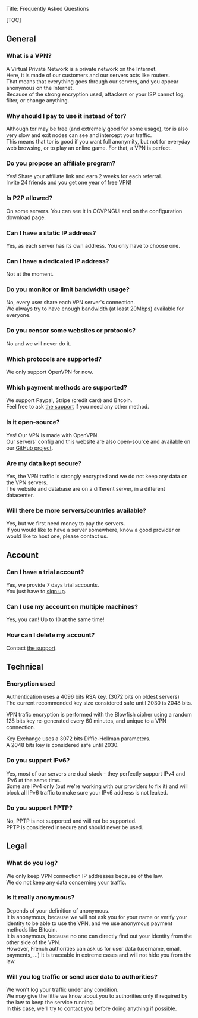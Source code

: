 Title:  Frequently Asked Questions

[TOC]

General
-------

### What is a VPN?
A Virtual Private Network is a private network on the Internet.  
Here, it is made of our customers and our servers acts like routers.  
That means that everything goes through our servers, and you appear anonymous
on the Internet.  
Because of the strong encryption used, attackers or your ISP cannot log,
filter, or change anything.

### Why should I pay to use it instead of tor?
Although tor may be free (and extremely good for some usage), tor is also very
slow and exit nodes can see and intercept your traffic.  
This means that tor is good if you want full anonymity, but not for
everyday web browsing, or to play an online game. For that, a VPN is perfect.

### Do you propose an affiliate program?
Yes! Share your affiliate link and earn 2 weeks for each referral.  
Invite 24 friends and you get one year of free VPN!

### Is P2P allowed?
On some servers. You can see it in CCVPNGUI and on the configuration download page.

### Can I have a static IP address?
Yes, as each server has its own address. You only have to choose one.

### Can I have a dedicated IP address?
Not at the moment.

### Do you monitor or limit bandwidth usage?
No, every user share each VPN server's connection.  
We always try to have enough bandwidth (at least 20Mbps) available
for everyone.

### Do you censor some websites or protocols?
No and we will never do it.

### Which protocols are supported?
We only support OpenVPN for now.

### Which payment methods are supported?
We support Paypal, Stripe (credit card) and Bitcoin.  
Feel free to ask [the support](/page/help) if you need any other method.

### Is it open-source?
Yes! Our VPN is made with OpenVPN.  
Our servers' config and this website are also open-source and available on our
[GitHub project](https://github.com/CCrypto/ccvpn/).

### Are my data kept secure?
Yes, the VPN traffic is strongly encrypted and we do not keep any data on the
VPN servers.  
The website and database are on a different server, in a
different datacenter.

### Will there be more servers/countries available?
Yes, but we first need money to pay the servers.  
If you would like to have a server somewhere, know a good provider or would
like to host one, please contact us.


Account
-------

### Can I have a trial account?
Yes, we provide 7 days trial accounts.  
You just have to [sign up](/account/signup).

### Can I use my account on multiple machines?
Yes, you can! Up to 10 at the same time!  

### How can I delete my account?
Contact [the support](/page/help).


Technical
---------

### Encryption used
Authentication uses a 4096 bits RSA key. (3072 bits on oldest servers)  
The current recommended key size considered safe until 2030 is 2048 bits.  

VPN trafic encryption is performed with the Blowfish cipher using a random
128 bits key re-generated every 60 minutes, and unique to a VPN connection.

Key Exchange uses a 3072 bits Diffie-Hellman parameters.  
A 2048 bits key is considered safe until 2030.

### Do you support IPv6?
Yes, most of our servers are dual stack - they perfectly support IPv4 and IPv6
at the same time.  
Some are IPv4 only (but we're working with our providers to fix it) and will
block all IPv6 traffic to make sure your IPv6 address is not leaked.

### Do you support PPTP?
No, PPTP is not supported and will not be supported.  
PPTP is considered insecure and should never be used.



Legal
-----

### What do you log?
We only keep VPN connection IP addresses because of the law.  
We do not keep any data concerning your traffic.

### Is it really anonymous?
Depends of your definition of anonymous.  
It is anonymous, because we will not ask you for your name or verify your
identity to be able to use the VPN, and we use anonymous payment methods
like Bitcoin.  
It is anonymous, because no one can directly find out your identity from the other side
of the VPN.  
However, French authorities can ask us for user data (username, email,
payments, ...)
It is traceable in extreme cases and will not hide you from the law.

### Will you log traffic or send user data to authorities?
We won't log your traffic under any condition.  
We may give the little we know about you to authorities
only if required by the law to keep the service running.  
In this case, we'll try to contact you before doing anything if possible.


